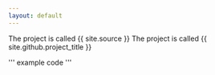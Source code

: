 ```yaml
---
layout: default
---
```

The project is called {{ site.source }}
The project is called {{ site.github.project_title }}

'''
example code
'''
